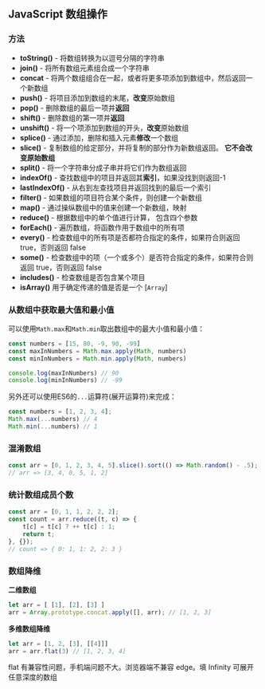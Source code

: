 ## JavaScript 数组操作

### 方法

- **toString()** - 将数组转换为以逗号分隔的字符串
- **join()** - 将所有数组元素组合成一个字符串
- **concat** - 将两个数组组合在一起，或者将更多项添加到数组中，然后返回一个新数组
- **push()** - 将项目添加到数组的末尾，**改变**原始数组
- **pop()** - 删除数组的最后一项并**返回**
- **shift()** - 删除数组的第一项并**返回**
- **unshift()** - 将一个项添加到数组的开头，**改变**原始数组
- **splice()** - 通过添加，删除和插入元素**修改**一个数组
- **slice()** - 复制数组的给定部分，并将复制的部分作为新数组返回。 **它不会改变原始数组**
- **split()** - 将一个字符串分成子串并将它们作为数组返回
- **indexOf()** - 查找数组中的项目并返回其**索引**，如果没找到则返回-1
- **lastIndexOf()** - 从右到左查找项目并返回找到的最后一个索引
- **filter()** - 如果数组的项目符合某个条件，则创建一个新数组
- **map()** - 通过操纵数组中的值来创建一个新数组，映射
- **reduce()** - 根据数组中的单个值进行计算， 包含四个参数
- **forEach()** - 遍历数组，将函数作用于数组中的所有项
- **every()** - 检查数组中的所有项是否都符合指定的条件，如果符合则返回 true，否则返回 false
- **some()** - 检查数组中的项（一个或多个）是否符合指定的条件，如果符合则返回 true，否则返回 false
- **includes()** - 检查数组是否包含某个项目
- **isArray()** 用于确定传递的值是否是一个 [`Array`]

### 从数组中获取最大值和最小值

可以使用`Math.max`和`Math.min`取出数组中的最大小值和最小值：

```javascript
const numbers = [15, 80, -9, 90, -99]
const maxInNumbers = Math.max.apply(Math, numbers)
const minInNumbers = Math.min.apply(Math, numbers)

console.log(maxInNumbers) // 90
console.log(minInNumbers) // -99
```

另外还可以使用ES6的`...`运算符(展开运算符)来完成：

```javascript
const numbers = [1, 2, 3, 4];
Math.max(...numbers) // 4
Math.min(...numbers) // 1
```

### 混淆数组

```javascript
const arr = [0, 1, 2, 3, 4, 5].slice().sort(() => Math.random() - .5);
// arr => [3, 4, 0, 5, 1, 2]
```

### 统计数组成员个数

```javascript
const arr = [0, 1, 1, 2, 2, 2];
const count = arr.reduce((t, c) => {
    t[c] = t[c] ? ++ t[c] : 1;
    return t;
}, {});
// count => { 0: 1, 1: 2, 2: 3 }
```

### 数组降维

**二维数组**

```javascript
let arr = [ [1], [2], [3] ]
arr = Array.prototype.concat.apply([], arr); // [1, 2, 3]
```

**多维数组降维**

```javascript
let arr = [1, 2, [3], [[4]]]
arr = arr.flat(3) // [1, 2, 3, 4]
```

flat 有兼容性问题，手机端问题不大。浏览器端不兼容 edge。填  Infinity 可展开任意深度的数组

